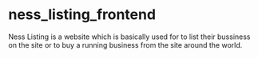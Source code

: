 # ness_listing_frontend
Ness Listing is a website which is basically used for to list their bussiness on the site or to buy a running business from the site around the world.

